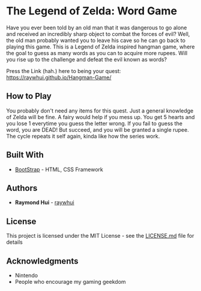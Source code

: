 # The Legend of Zelda: Word Game

Have you ever been told by an old man that it was dangerous to go alone and received an incredibly sharp object to combat the forces of evil? Well, the old man probably wanted you to leave his cave so he can go back to playing this game. This is a Legend of Zelda inspired hangman game, where the goal to guess as many words as you can to acquire more rupees. Will you rise up to the challenge and defeat the evil known as words?

Press the Link (hah.) here to being your quest: https://raywhui.github.io/Hangman-Game/


## How to Play

You probably don't need any items for this quest. Just a general knowledge of Zelda will be fine. A fairy would help if you mess up. You get 5 hearts and you lose 1 everytime you guess the letter wrong. If you fail to guess the word, you are DEAD! But succeed, and you will be granted a single rupee. The cycle repeats it self again, kinda like how the series work.


## Built With

* [BootStrap](https://getbootstrap.com/) - HTML, CSS Framework
 

## Authors

* **Raymond Hui** - [raywhui](https://github.com/raywhui/)


## License

This project is licensed under the MIT License - see the [LICENSE.md](LICENSE.md) file for details


## Acknowledgments

* Nintendo
* People who encourage my gaming geekdom
